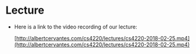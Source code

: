 # Lecture
- Here is a link to the video recording of our lecture:

	[http://albertcervantes.com/cs4220/lectures/cs4220-2018-02-25.mp4](http://albertcervantes.com/cs4220/lectures/cs4220-2018-02-25.mp4)